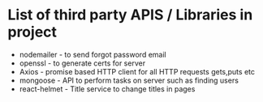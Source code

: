 # List of third party APIS / Libraries in project
+ nodemailer - to send forgot password email
+ openssl - to generate certs for server
+ Axios - promise based HTTP client for all HTTP requests gets,puts etc
+ mongoose - API to perform tasks on server such as finding users
+ react-helmet - Title service to change titles in pages
 
